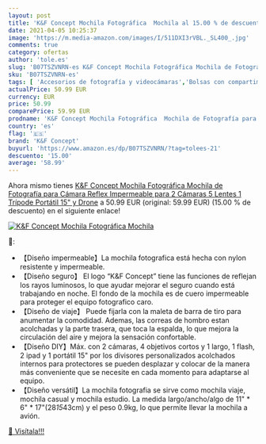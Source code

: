 ```yaml
---
layout: post
title: 'K&F Concept Mochila Fotográfica  Mochila al 15.00 % de descuento'
date: 2021-04-05 10:25:37
image: 'https://m.media-amazon.com/images/I/511DXI3rVBL._SL400_.jpg'
comments: true
category: ofertas
author: 'tole.es'
slug: 'B07TSZVNRN-es K&F Concept Mochila Fotográfica Mochila de Fotografía para...'
sku: 'B07TSZVNRN-es'
tags: [ 'Accesorios de fotografía y videocámaras','Bolsas con compartimentos para cámaras y videocámaras','Bolsas y fundas para cámaras,  videocámaras y prismáticos','Electrónica','Fotografía y videocámaras','k&f concept','mochila', ]
actualPrice: 50.99 EUR
currency: EUR
price: 50.99
comparePrice: 59.99 EUR
prodname: 'K&F Concept Mochila Fotográfica  Mochila de Fotografía para Cámara Reflex Impermeable para 2 Cámaras  5 Lentes  1 Trípode  Portátil 15" y Drone'
country: 'es'
flag: '🇪🇸'
brand: 'K&F Concept'
buyurl: 'https://www.amazon.es/dp/B07TSZVNRN/?tag=tolees-21'
descuento: '15.00'
average: '58.99'
---
```


Ahora mismo tienes [K&F Concept Mochila Fotográfica  Mochila de Fotografía para Cámara Reflex Impermeable para 2 Cámaras  5 Lentes  1 Trípode  Portátil 15" y Drone](https://www.amazon.es/dp/B07TSZVNRN/?tag=tolees-21) a 50.99 EUR (original: 59.99 EUR) (15.00 %  de descuento) en el siguiente enlace!

[![K&F Concept Mochila Fotográfica  Mochila](https://m.media-amazon.com/images/I/511DXI3rVBL._SL400_.jpg)](https://www.amazon.es/dp/B07TSZVNRN/?tag=tolees-21)

🔎:

- 【Diseño impermeable】La mochila fotografica está hecha con nylon resistente y impermeable.
- 【Diseño seguro】 El logo “K&F Concept” tiene las funciones de reflejan los rayos luminosos, lo que ayudar mejorar el seguro cuando está trabajando en noche. El fondo de la mochila es de cuero impermeable para proteger el equipo fotografico caro.
- 【Diseño de viaje】 Puede fijarla con la maleta de barra de tiro para anumentar la comodidad. Ademas, las correas de hombro estan acolchadas y la parte trasera, que toca la espalda, lo que mejora la circulación del aire y mejora la sensación confortable.
- 【Diseño DIY】Máx. con 2 cámaras, 4 objetivos cortos y 1 largo, 1 flash, 2 ipad y 1 portátil 15" por los divisores personalizados acolchados internos para protectores se pueden desplazar y colocar de la manera más conveniente que se necesite en cada momento para adaptarse al equipo.
- 【Diseño versátil】La mochila fotografia se sirve como mochila viaje, mochila casual y mochila estudio. La medida largo/ancho/algo de 11" * 6" * 17"(28*15*43cm) y el peso 0.9kg, lo que permite llevar la mochila a avión.

[🛒 Visítala!!!](https://www.amazon.es/dp/B07TSZVNRN/?tag=tolees-21)
